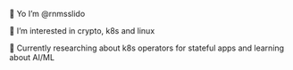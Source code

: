 👋 Yo I’m @rnmsslido

👀 I’m interested in crypto, k8s and linux


🌱 Currently researching about k8s operators for stateful apps and learning about AI/ML 
<!---
- 💞️ I’m looking to collaborate on ...
- 📫 How to reach me ...
rnmsslido/rnmsslido is a ✨ special ✨ repository because its `README.md` (this file) appears on your GitHub profile.
You can click the Preview link to take a look at your changes.
--->
